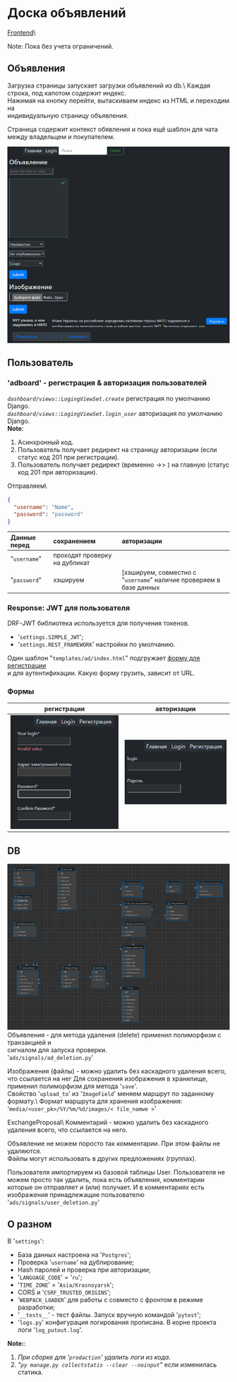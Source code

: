 [//]: # (django-registration 5.2.1)

[//]: # (https://django-registration.readthedocs.io/en/stable/)

# Доска объявлений

[Frontend](https://github.com/Tryd0g0lik/adboard_frotend)\

Note: Пока без учета ограничений.


## Объявления
Загрузка страницы запускает загрузки объявлений из db.\ 
Каждая строка, под капотом содержит индекс. \
Нажимая на кнопку перейти, вытаскиваем индекс из HTML и переходим на \
индивидуальную страницу объявления.

Страница содержит контекст обявления и пока ещё шаблон для чата между владельцем и покупателем.

![ads all](./img/ads.png)


## Пользователь
### 'adboard' - регистрация & авторизация пользователей
*`dashboard/views::LogingViewSet.create`* регистрация по умолчанию Django.\
*`dashboard/views::LogingViewSet.login_user`* авторизация по умолчанию Django.\
**Note**: 
1. Асинхронный код.
2. Пользователь получает редирект на страницу авторизации (если статус код 201 при регистрации).
3. Пользователь получает редирект (временно ->> ) на главную  (статус код 201 при авторизации).

Отправляем\
```json
{
  "username": "Name",
  "password": "password"
}
```

|Данные перед|сохранением|авторизации|
|:----|:----|:----|
|"`username`"|проходят проверку на дубликат||
|"`password`"|хэшируем|[хэшируем, совместно с "`username`" наличие проверяем в базе данных|

### Response: JWT для пользователя
DRF-JWT библиотека используется для получения токенов.
- '`settings.SIMPLE_JWT`';
- '`settings.REST_FRAMEWORK`' настройки по умолчанию.

Один шаблон "`templates/ad/index.html`" подгружает [форму для регистрации](http://83.166.245.197/users/register/) \
и для аутентификации. Какую форму грузить, зависит от URL. 

### Формы

|регистрации|авторизации|
|:----:|:----:|
|![Registration](./img/register.png)|![Registration](./img/login.png)|

[//]: # ( ! [efter authentification]&#40;./img/after_login.png&#41;)

## DB
![db graph](./img/db_ads.png)
Объявления - для метода удаления (delete) применил полиморфизм с транзакцией и \
сигналом для запуска проверки. \
'`ads/signals/ad_deletion.py`'

Изображения (файлы) - можно удалить без каскадного удаления всего, что ссылается на нег
    Для сохранения изображения в хранилище, применил полиморфизм для метода '`save`'.\
    Свойство '`upload_to`' из '`ImageField`' меняем маршрут по заданному формату.\ 
Формат маршрута для хранения изображения: '`media/<user_pk>/%Y/%m/%d/images/< file_namwe >`'  

ExchangeProposal\ 
Комментарий - можно удалить без каскадного удаления всего, что ссылается на него.

Объявление не можем поросто так  комментарии. При этом файлы не удаляются. \
Файлы могут использовать в других предложениях (группах).

Пользователя импортируем из базовой таблицы User.
Пользователя не можем просто так удалить, пока есть объявления, комментарии \
которые он отправляет и (или) получает.
    И в комментариях есть изображения принадлежащие пользователю
'`ads/signals/user_deletion.py`'


## О разном
В '`settings`':
 - База данных настроена на '`Postgres`'; 
 - Проверка '`username`' на дублирование; 
 - Hash паролей и проверка при авторизации;
 - '`LANGUAGE_CODE`' = '`ru`'; 
 - '`TIME_ZONE`' = '`Asia/Krasnoyarsk`'; 
 - CORS и '`CSRF_TRUSTED_ORIGINS`';
 - '`WEBPACK_LOADER`' для работы с совместо с фронтом в режиме разработки;
 - '`__tests__`' - тест файлы. Запуск вручную командой '`pytest`';
 - '`logs.py`' конфигурация логирования прописана. В корне проекта логи '`log_putout.log`'. 
 
**Note:**:
1. *При сборке для '`prodaction`' удалить логи из кода*.
2. *"`py manage.py collectstatis --clear --noinput`"* если изменилась статика.


